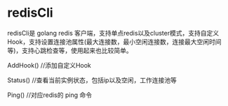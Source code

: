 # redisCli

redisCli是 golang redis 客户端，支持单点redis以及cluster模式，支持自定义Hook，支持设置连接池属性(最大连接数，最小空闲连接数，连接最大空闲时间等)，支持心跳检查等，使用起来也比较简单。



AddHook() //添加自定义Hook 

Status() //查看当前实例状态，包括ip以及空闲，工作连接池等

Ping() //对应redis的 ping 命令

                             
 
 
 
